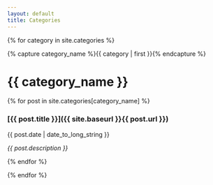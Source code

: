 ```yaml
---
layout: default
title: Categories
---
```


{% for category in site.categories %}

{% capture category_name %}{{ category | first }}{% endcapture %}

# {{ category_name }}

{% for post in site.categories[category_name] %}

### [{{ post.title }}]({{ site.baseurl }}{{ post.url }})

{{ post.date | date_to_long_string }}

*{{ post.description }}*

{% endfor %}

{% endfor %}
